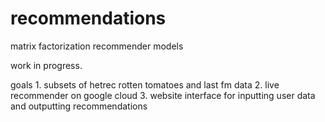 # recommendations
matrix factorization recommender models

work in progress. 

goals 1. subsets of hetrec rotten tomatoes and last fm data
      2. live recommender on google cloud
      3. website interface for inputting user data and outputting recommendations
      
